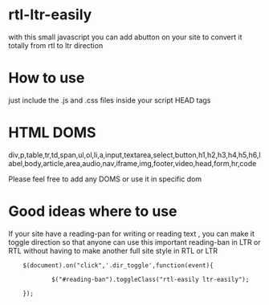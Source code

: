 rtl-ltr-easily
==============

with this small javascript you can add abutton on your site to convert it totally from rtl to ltr direction


How to use
==============
just include the .js and .css files inside your script HEAD tags



HTML DOMS
==============
div,p,table,tr,td,span,ul,ol,li,a,input,textarea,select,button,h1,h2,h3,h4,h5,h6,label,body,article,area,audio,nav,iframe,img,footer,video,head,form,hr,code

Please feel free to add any DOMS or use it in specific dom


Good ideas where to use
==============
If your site have a reading-pan for writing or reading text , you can make it toggle direction so that anyone can use this important reading-ban in LTR or RTL without having to make another full site style in RTL or LTR



        $(document).on("click",'.dir_toggle',function(event){ 
            
                $("#reading-ban").toggleClass("rtl-easily ltr-easily");
            
        });


